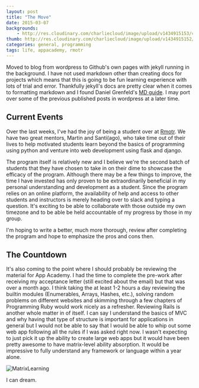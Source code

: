 ```yaml
---
layout: post
title: "The Move"
date: 2015-03-07
backgrounds:
    - http://res.cloudinary.com/charliecloud/image/upload/v1434915153/charblog/themove_bg.jpg
thumb: http://res.cloudinary.com/charliecloud/image/upload/v1434915152/charblog/the_move_thumb.jpg
categories: general, programming
tags: life, appacademy, rmotr
---
```


Moved to blog from wordpress to Github's own pages with jekyll running in the background. I have not used markdown other than
creating docs for projects which means that this is going to be fun learning experience with lots of trial and error. Thankfully
jekyll's docs are pretty clear when it comes to formatting markdown and I found Daniel Grenfeld's
[MD guide](http://markdown-guide.readthedocs.org/en/latest/basics.html). I may port over some of the previous published posts in
wordpress at a later time.

## Current Events
Over the last weeks, I've had the joy of being a student over at [Rmotr](http://rmotr.com/). We have two great mentors, Martin
and Santi(ago), who take time out of their lives to help motivated students learn beyond the basics of programming using python
and venture into web development using flask and django.

The program itself is relatively new and I believe we're the second batch of students that they have chosen to take in on their
dime to showcase the efficacy of the program. Although there may be a few things to improve, the time I have invested has only
proven to be extraordinarily beneficial in my personal understanding and development as a student. Since the program relies on an
online platform, the availability of help and access to other students and instructors is merely heading over to slack and typing
a question. It's exciting to be able to collaborate with those outside my own timezone and to be able be held accountable of my
progress by those in my group.

I'm hoping to write a better, much more thorough, review after completing the program and hope to emphasize the pros and cons then.

## The Countdown
It's also coming to the point where I should probably be reviewing the material for App Academy. I had the time to complete the
pre-work after receiving my acceptance letter (still excited about the email) but that was over a month ago. I think taking
the at least 1-2 hours a day reviewing the builtin modules (Enumerables, Arrays, Hashes, etc.), solving random problems on different
websites and skimming through a few chapters of Programming Ruby would work nicely as a refresher. Reviewing Rails is another whole
matter in of itself. I can say I understand the basics of MVC and why having that type of structure is important for applications in
general but I would not be able to say that I would be able to whip out some web app following all the rules if I was asked right now.
I wasn't expecting to just pick it up the ability to create large web apps but it would have been pretty awesome to have
matrix-level ability absorption. It would be impressive to fully understand any framework or language within a year alone.

![MatrixLearning](http://www.quickmeme.com/img/39/3950d8472d86ca66cd790ff1cfce979f808809c3635fa849544ebbfa48deff38.jpg)

I can dream.
